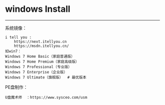 # windows Install

---

系统镜像：

```
i tell you : 
    https://next.itellyou.cn
    https://msdn.itellyou.cn/
如win7：
Windows 7 Home Basic（家庭普通版）
Windows 7 Home Premium（家庭高级版）
Windows 7 Professional（专业版）
Windows 7 Enterprise（企业版）
Windows 7 Ultimate（旗舰版）  # 最优版本
```

PE盘制作：

```
U盘魔术师  ：https://www.sysceo.com/usm
```

